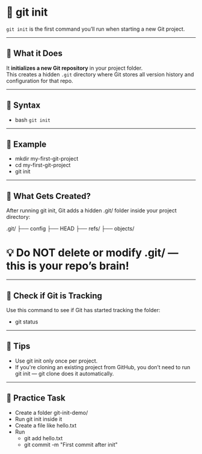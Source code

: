 # 🧱 git init

`git init` is the first command you’ll run when starting a new Git project.

---

## 🔹 What it Does

It **initializes a new Git repository** in your project folder.  
This creates a hidden `.git` directory where Git stores all version history and configuration for that repo.

---

## 🔹 Syntax

- bash
`git init`

---

## 🔹 Example

- mkdir my-first-git-project
- cd my-first-git-project
- git init

---

## 🔹 What Gets Created?
After running git init, Git adds a hidden .git/ folder inside your project directory:


.git/
├── config
├── HEAD
├── refs/
├── objects/


# 💡 Do NOT delete or modify .git/ — this is your repo’s brain!


---

## 🔹 Check if Git is Tracking
Use this command to see if Git has started tracking the folder:

- git status

---

## 🧠 Tips

- Use git init only once per project.
- If you're cloning an existing project from GitHub, you don’t need to run git init — git clone does it automatically.

---


## 🧪 Practice Task

- Create a folder git-init-demo/
- Run git init inside it
- Create a file like hello.txt
- Run
  - git add hello.txt
  - git commit -m "First commit after init"





